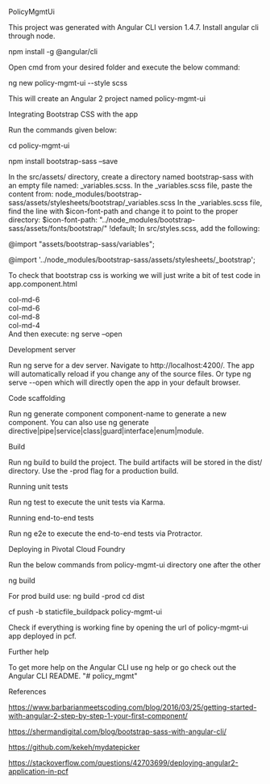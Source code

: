 PolicyMgmtUi

This project was generated with Angular CLI version 1.4.7. Install angular cli through node.

npm install -g @angular/cli

Open cmd from your desired folder and execute the below command:

ng new policy-mgmt-ui --style scss

This will create an Angular 2 project named policy-mgmt-ui

Integrating Bootstrap CSS with the app

Run the commands given below:

cd policy-mgmt-ui

npm install bootstrap-sass –save

In the src/assets/ directory, create a directory named bootstrap-sass with an empty file named: _variables.scss. In the _variables.scss file, paste the content from: node_modules/bootstrap-sass/assets/stylesheets/bootstrap/_variables.scss In the _variables.scss file, find the line with $icon-font-path and change it to point to the proper directory: $icon-font-path: "../node_modules/bootstrap-sass/assets/fonts/bootstrap/" !default; In src/styles.scss, add the following:

@import "assets/bootstrap-sass/variables";

@import '../node_modules/bootstrap-sass/assets/stylesheets/_bootstrap';

To check that bootstrap css is working we will just write a bit of test code in app.component.html

<div class="container">
  <div class="row">
    <div class="col-md-6"> col-md-6 </div> <div class="col-md-6"> col-md-6</div>
  </div>
  <div class="row">
    <div class="col-md-8"> col-md-8 </div> <div class="col-md-4"> col-md-4</div>
  </div>
</div>
And then execute: ng serve –open

Development server

Run ng serve for a dev server. Navigate to http://localhost:4200/. The app will automatically reload if you change any of the source files. Or type ng serve --open which will directly open the app in your default browser.

Code scaffolding

Run ng generate component component-name to generate a new component. You can also use ng generate directive|pipe|service|class|guard|interface|enum|module.

Build

Run ng build to build the project. The build artifacts will be stored in the dist/ directory. Use the -prod flag for a production build.

Running unit tests

Run ng test to execute the unit tests via Karma.

Running end-to-end tests

Run ng e2e to execute the end-to-end tests via Protractor.

Deploying in Pivotal Cloud Foundry

Run the below commands from policy-mgmt-ui directory one after the other

ng build

For prod build use: ng build -prod
cd dist

cf push -b staticfile_buildpack policy-mgmt-ui

Check if everything is working fine by opening the url of policy-mgmt-ui app deployed in pcf.

Further help

To get more help on the Angular CLI use ng help or go check out the Angular CLI README. "# policy_mgmt"

References

https://www.barbarianmeetscoding.com/blog/2016/03/25/getting-started-with-angular-2-step-by-step-1-your-first-component/

https://shermandigital.com/blog/bootstrap-sass-with-angular-cli/

https://github.com/kekeh/mydatepicker

https://stackoverflow.com/questions/42703699/deploying-angular2-application-in-pcf